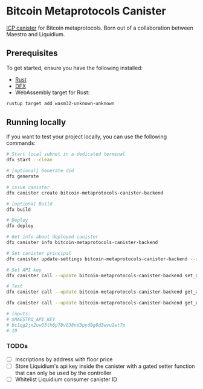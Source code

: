 # Bitcoin Metaprotocols Canister

[ICP canister](https://internetcomputer.org/docs/building-apps/essentials/canisters) for Bitcoin metaprotocols. Born out of a collaboration between Maestro and Liquidium.

## Prerequisites

To get started, ensure you have the following installed:

-   [Rust](https://www.rust-lang.org/tools/install)
-   [DFX](https://internetcomputer.org/docs/building-apps/developer-tools/dfx/)
-   WebAssembly target for Rust:

```bash
rustup target add wasm32-unknown-unknown
```

## Running locally

If you want to test your project locally, you can use the following commands:

```bash
# Start local subnet in a dedicated terminal
dfx start --clean
```

```bash
# [optional] Generate did
dfx generate

# issue canister
dfx canister create bitcoin-metaprotocols-canister-backend

# [optiona] Build
dfx build

# Deploy
dfx deploy

# Get info about deployed canister
dfx canister info bitcoin-metaprotocols-canister-backend

# Set canister principal
dfx canister update-settings bitcoin-metaprotocols-canister-backend --set-controller <id>

# Set API key
dfx canister call --update bitcoin-metaprotocols-canister-backend set_api_key '("maestro_api_key")'

# Test
dfx canister call --update bitcoin-metaprotocols-canister-backend get_address_inscriptions '("bc1pa2lw8d6u3kkexzqn9hqgzultkzjjc9rxtveldes68ryfdq8tmslqwfuccl", "10")'

dfx canister call --update bitcoin-metaprotocols-canister-backend get_utxo_inscriptions

# inputs:
# $MAESTRO_API_KEY
# bc1qg2jx2uw33th6p78v638nd3pyd0g8d3wvu2et7p
# 10
```

### TODOs

-   [ ] Inscriptions by address with floor price
-   [ ] Store Liquidium's api key inside the canister with a gated setter function that can only be used by the controller
-   [ ] Whitelist Liquidium consumer canister ID

